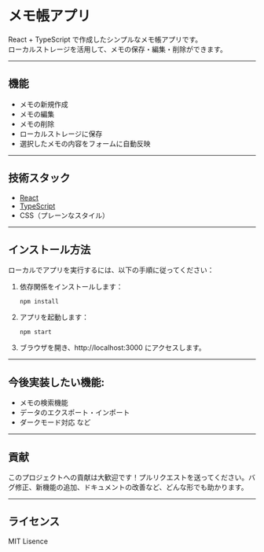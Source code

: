 # メモ帳アプリ

React + TypeScript で作成したシンプルなメモ帳アプリです。  
ローカルストレージを活用して、メモの保存・編集・削除ができます。

---

## 機能

- メモの新規作成 
- メモの編集 
- メモの削除 
- ローカルストレージに保存 
- 選択したメモの内容をフォームに自動反映 

---

## 技術スタック

- [React](https://reactjs.org/)
- [TypeScript](https://www.typescriptlang.org/)
- CSS（プレーンなスタイル）

---

## インストール方法

ローカルでアプリを実行するには、以下の手順に従ってください：

1. 依存関係をインストールします：
   ```
   npm install
   ```
2. アプリを起動します：
   ```
   npm start
   ```
3. ブラウザを開き、http://localhost:3000 にアクセスします。

---

## 今後実装したい機能:
- メモの検索機能
- データのエクスポート・インポート
- ダークモード対応
など

---

## 貢献
このプロジェクトへの貢献は大歓迎です！プルリクエストを送ってください。バグ修正、新機能の追加、ドキュメントの改善など、どんな形でも助かります。

---

## ライセンス
MIT Lisence